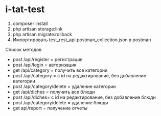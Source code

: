 # i-tat-test

1. composer install
2. php artisan storage:link
3. php artisan migrate:rollback
4. Импортировать test_rest_api.postman_collection.json в postman

Список методов

-   post /api/register = регистрация
-   post /api/login = авторизация
-   get /api/category = получить все категории
-   post /api/category = с id на редактирование, без добавление категории
-   post /api/category/delete = удаление категории
-   get /api/diches = получить все блюди
-   post /api/diches= с id на редактирование, без добавление блюди
-   post /api/category/delete = удаление блюди
-   get api/report = получение отчеты
